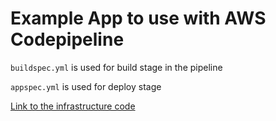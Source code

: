 # Example App to use with AWS Codepipeline

`buildspec.yml` is used for build stage in the pipeline

`appspec.yml` is used for deploy stage

[Link to the infrastructure code](https://github.com/Wyfy0107/Codepipeline-Infra-Terraform)
